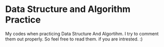 # Data Structure and Algorithm Practice

My codes when practicing Data Structure And Algortihm.
I try to comment them out properly. So feel free to read them. if you are intrested. :)
